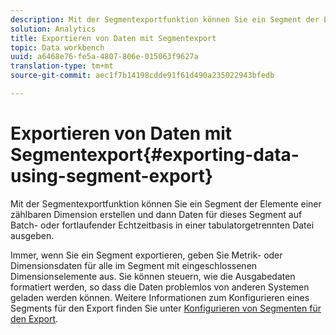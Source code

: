 ```yaml
---
description: Mit der Segmentexportfunktion können Sie ein Segment der Elemente einer zählbaren Dimension erstellen und dann Daten für dieses Segment auf Batch- oder fortlaufender Echtzeitbasis in einer tabulatorgetrennten Datei ausgeben.
solution: Analytics
title: Exportieren von Daten mit Segmentexport
topic: Data workbench
uuid: a6468e76-fe5a-4807-806e-015063f9627a
translation-type: tm+mt
source-git-commit: aec1f7b14198cdde91f61d490a235022943bfedb

---
```



# Exportieren von Daten mit Segmentexport{#exporting-data-using-segment-export}

Mit der Segmentexportfunktion können Sie ein Segment der Elemente einer zählbaren Dimension erstellen und dann Daten für dieses Segment auf Batch- oder fortlaufender Echtzeitbasis in einer tabulatorgetrennten Datei ausgeben.

Immer, wenn Sie ein Segment exportieren, geben Sie Metrik- oder Dimensionsdaten für alle im Segment mit eingeschlossenen Dimensionselemente aus. Sie können steuern, wie die Ausgabedaten formatiert werden, so dass die Daten problemlos von anderen Systemen geladen werden können. Weitere Informationen zum Konfigurieren eines Segments für den Export finden Sie unter [Konfigurieren von Segmenten für den Export](../../../home/c-get-started/c-exp-data-seg-exp/t-config-sgts-expt.md#task-8857f221fa66463990ec9b60db6db372).

